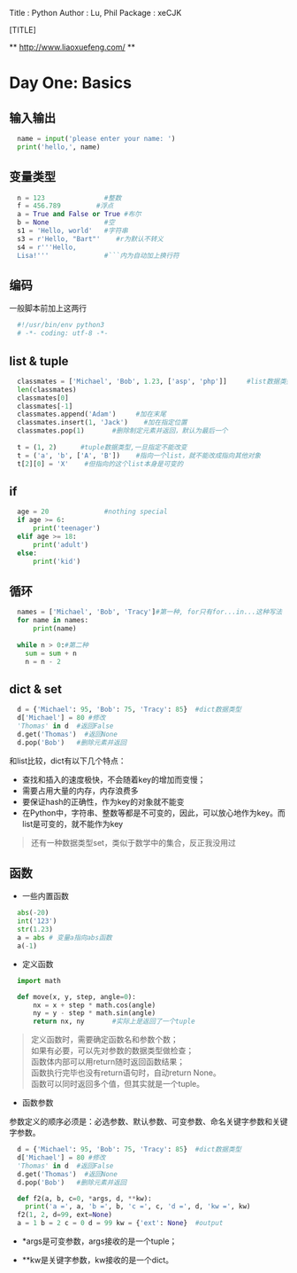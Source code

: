 Title         : Python
Author        : Lu, Phil
Package       : xeCJK

[TITLE]

** http://www.liaoxuefeng.com/ **

# Day One: Basics
## 输入输出
```python
  name = input('please enter your name: ')
  print('hello,', name)
```

## 变量类型
```python
  n = 123               #整数
  f = 456.789         #浮点
  a = True and False or True #布尔
  b = None              #空
  s1 = 'Hello, world'   #字符串
  s3 = r'Hello, "Bart"'    #r为默认不转义
  s4 = r'''Hello,         
  Lisa!'''              #```内为自动加上换行符
```

## 编码
一般脚本前加上这两行
```python
  #!/usr/bin/env python3
  # -*- coding: utf-8 -*-
```

## list & tuple
```python
  classmates = ['Michael', 'Bob', 1.23, ['asp', 'php']]     #list数据类型
  len(classmates)      
  classmates[0]
  classmates[-1]
  classmates.append('Adam')     #加在末尾
  classmates.insert(1, 'Jack')    #加在指定位置
  classmates.pop(1)       #删除制定元素并返回，默认为最后一个
  
  t = (1, 2)      #tuple数据类型,一旦指定不能改变
  t = ('a', 'b', ['A', 'B'])    #指向一个list，就不能改成指向其他对象
  t[2][0] = 'X'    #但指向的这个list本身是可变的
```

## if
```python
  age = 20              #nothing special
  if age >= 6:
      print('teenager')
  elif age >= 18:
      print('adult')
  else:
      print('kid')
```

## 循环
```python
  names = ['Michael', 'Bob', 'Tracy']#第一种, for只有for...in...这种写法
  for name in names:
      print(name)
      
  while n > 0:#第二种
    sum = sum + n
    n = n - 2
```

## dict & set
```python
  d = {'Michael': 95, 'Bob': 75, 'Tracy': 85}  #dict数据类型
  d['Michael'] = 80 #修改
  'Thomas' in d  #返回False
  d.get('Thomas')  #返回None
  d.pop('Bob')   #删除元素并返回
```
和list比较，dict有以下几个特点：

- 查找和插入的速度极快，不会随着key的增加而变慢；
- 需要占用大量的内存，内存浪费多
- 要保证hash的正确性，作为key的对象就不能变
- 在Python中，字符串、整数等都是不可变的，因此，可以放心地作为key。而list是可变的，就不能作为key

> 还有一种数据类型set，类似于数学中的集合，反正我没用过

## 函数
- 一些内置函数

```python
  abs(-20)
  int('123')
  str(1.23)
  a = abs # 变量a指向abs函数
  a(-1)
```

- 定义函数

```python
  import math

  def move(x, y, step, angle=0):
      nx = x + step * math.cos(angle)
      ny = y - step * math.sin(angle)
      return nx, ny       #实际上是返回了一个tuple
```
> 定义函数时，需要确定函数名和参数个数；  
> 如果有必要，可以先对参数的数据类型做检查；  
> 函数体内部可以用return随时返回函数结果；  
> 函数执行完毕也没有return语句时，自动return None。  
> 函数可以同时返回多个值，但其实就是一个tuple。  

- 函数参数

参数定义的顺序必须是：必选参数、默认参数、可变参数、命名关键字参数和关键字参数。
```python
  d = {'Michael': 95, 'Bob': 75, 'Tracy': 85}  #dict数据类型
  d['Michael'] = 80 #修改
  'Thomas' in d  #返回False
  d.get('Thomas')  #返回None
  d.pop('Bob')   #删除元素并返回
```

```python
  def f2(a, b, c=0, *args, d, **kw):
    print('a =', a, 'b =', b, 'c =', c, 'd =', d, 'kw =', kw)
  f2(1, 2, d=99, ext=None)
  a = 1 b = 2 c = 0 d = 99 kw = {'ext': None}  #output
```

- *args是可变参数，args接收的是一个tuple；

- **kw是关键字参数，kw接收的是一个dict。
